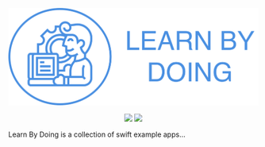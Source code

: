 <p align="center">
    <img src="https://github.com/abatjarg/LearnByDoing/blob/master/Artwork/logo.png" alt="LBD logo" width="614" maxHeight="171" />
</p>

<p align="center">
    <img src="https://img.shields.io/badge/iOS-13.0+-blue.svg" />
    <img src="https://img.shields.io/badge/Swift-5.0-brightgreen.svg" />
</p>

Learn By Doing is a collection of swift example apps...
